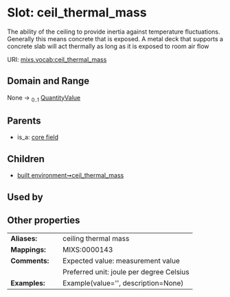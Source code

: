 
# Slot: ceil_thermal_mass


The ability of the ceiling to provide inertia against temperature fluctuations. Generally this means concrete that is exposed. A metal deck that supports a concrete slab will act thermally as long as it is exposed to room air flow

URI: [mixs.vocab:ceil_thermal_mass](https://w3id.org/mixs/vocab/ceil_thermal_mass)


## Domain and Range

None &#8594;  <sub>0..1</sub> [QuantityValue](QuantityValue.md)

## Parents

 *  is_a: [core field](core_field.md)

## Children

 *  [built environment➞ceil_thermal_mass](built_environment_ceil_thermal_mass.md)

## Used by


## Other properties

|  |  |  |
| --- | --- | --- |
| **Aliases:** | | ceiling thermal mass |
| **Mappings:** | | MIXS:0000143 |
| **Comments:** | | Expected value: measurement value |
|  | | Preferred unit: joule per degree Celsius |
| **Examples:** | | Example(value='', description=None) |


